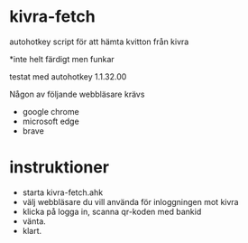 # kivra-fetch
autohotkey script för att hämta kvitton från kivra

*inte helt färdigt men funkar

testat med autohotkey 1.1.32.00 


Någon av följande webbläsare krävs
* google chrome
* microsoft edge
* brave

# instruktioner
* starta kivra-fetch.ahk 
* välj webbläsare du vill använda för inloggningen mot kivra
* klicka på logga in, scanna qr-koden med bankid
* vänta.
* klart.
